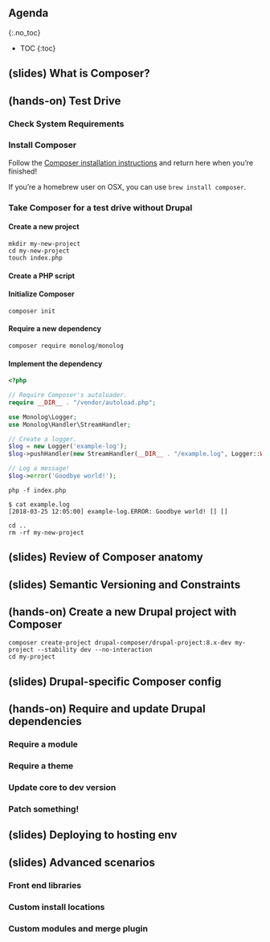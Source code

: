 ## Agenda
{:.no_toc}

* TOC
{:toc}

## (slides) What is Composer?

## (hands-on) Test Drive

### Check System Requirements

### Install Composer

Follow the [Composer installation instructions](https://getcomposer.org/doc/00-intro.md#system-requirements) and return here when you’re finished!

If you’re a homebrew user on OSX, you can use `brew install composer`.

### Take Composer for a test drive without Drupal

#### Create a new project

```
mkdir my-new-project
cd my-new-project
touch index.php
```

#### Create a PHP script

#### Initialize Composer

```
composer init
```

#### Require a new dependency

```
composer require monolog/monolog
```

#### Implement the dependency


```php
<?php

// Require Composer's autoloader.
require __DIR__ . "/vendor/autoload.php";

use Monolog\Logger;
use Monolog\Handler\StreamHandler;

// Create a logger.
$log = new Logger('example-log');
$log->pushHandler(new StreamHandler(__DIR__ . "/example.log", Logger::WARNING));

// Log a message!
$log->error('Goodbye world!');
```

```
php -f index.php
```

```
$ cat example.log
[2018-03-25 12:05:00] example-log.ERROR: Goodbye world! [] []
```

```
cd ..
rm -rf my-new-project 
```

## (slides) Review of Composer anatomy

## (slides) Semantic Versioning and Constraints

## (hands-on) Create a new Drupal project with Composer

```
composer create-project drupal-composer/drupal-project:8.x-dev my-project --stability dev --no-interaction
cd my-project
```

## (slides) Drupal-specific Composer config

## (hands-on) Require and update Drupal dependencies

### Require a module
### Require a theme
### Update core to dev version
### Patch something! 

## (slides) Deploying to hosting env

## (slides) Advanced scenarios

### Front end libraries
### Custom install locations
### Custom modules and merge plugin
